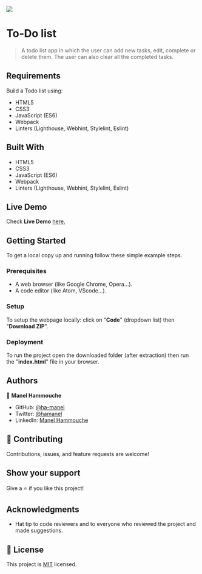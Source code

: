 ![](https://img.shields.io/badge/Microverse-blueviolet)

# To-Do list

> A todo list app in which the user can add new tasks, edit, complete or delete them. The user can also clear all the completed tasks.

## Requirements

Build a Todo list using:

- HTML5
- CSS3
- JavaScript (ES6)
- Webpack
- Linters (Lighthouse, Webhint, Stylelint, Eslint)

## Built With

- HTML5
- CSS3
- JavaScript (ES6)
- Webpack
- Linters (Lighthouse, Webhint, Stylelint, Eslint)

## Live Demo

Check **Live Demo** [here.](https://ha-manel.github.io/Todo-list/dist/)

## Getting Started

To get a local copy up and running follow these simple example steps.

### Prerequisites

- A web browser (like Google Chrome, Opera...).
- A code editor (like Atom, VScode...).

### Setup

To setup the webpage locally: click on "**Code**" (dropdown list) then "**Download ZIP**".

### Deployment

To run the project open the downloaded folder (after extraction) then run the "**index.html**" file in your browser.

## Authors

👤 **Manel Hammouche**

- GitHub: [@ha-manel](https://github.com/ha-manel)
- Twitter: [@hamanel](https://twitter.com/ha_manel_)
- LinkedIn: [Manel Hammouche](https://www.linkedin.com/in/manel-hammouche/)

## 🤝 Contributing

Contributions, issues, and feature requests are welcome!

## Show your support

Give a ⭐️ if you like this project!

## Acknowledgments

- Hat tip to code reviewers and to everyone who reviewed the project and made suggestions.

## 📝 License

This project is [MIT](./MIT.md) licensed.
